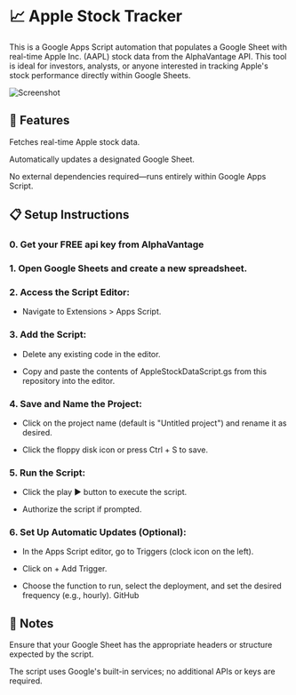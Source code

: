 # 📈 Apple Stock Tracker
This is a Google Apps Script automation that populates a Google Sheet with real-time Apple Inc. (AAPL) stock data from the AlphaVantage API. This tool is ideal for investors, analysts, or anyone interested in tracking Apple's stock performance directly within Google Sheets.

![Screenshot](https://github.com/user-attachments/assets/78d44b22-6a78-4d13-b004-c5c5a1c7e0e4)

## 🚀 Features
Fetches real-time Apple stock data.

Automatically updates a designated Google Sheet.

No external dependencies required—runs entirely within Google Apps Script.

## 📋 Setup Instructions
### 0. Get your FREE api key from AlphaVantage

### 1. Open Google Sheets and create a new spreadsheet.

### 2. Access the Script Editor:

  - Navigate to Extensions > Apps Script.

### 3. Add the Script:

  - Delete any existing code in the editor.

  - Copy and paste the contents of AppleStockDataScript.gs from this repository into the editor.

### 4. Save and Name the Project:

  - Click on the project name (default is "Untitled project") and rename it as desired.

  - Click the floppy disk icon or press Ctrl + S to save.

### 5. Run the Script:

  - Click the play ▶️ button to execute the script.

  - Authorize the script if prompted.

### 6. Set Up Automatic Updates (Optional):

  - In the Apps Script editor, go to Triggers (clock icon on the left).

  - Click on + Add Trigger.

  - Choose the function to run, select the deployment, and set the desired frequency (e.g., hourly).
GitHub

## 📝 Notes
Ensure that your Google Sheet has the appropriate headers or structure expected by the script.

The script uses Google's built-in services; no additional APIs or keys are required.
